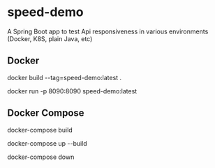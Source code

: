 # speed-demo

A Spring Boot app to test Api responsiveness in various environments (Docker, K8S, plain Java, etc)


## Docker

docker build --tag=speed-demo:latest .

docker run -p 8090:8090 speed-demo:latest

## Docker Compose

docker-compose build

docker-compose up --build

docker-compose down